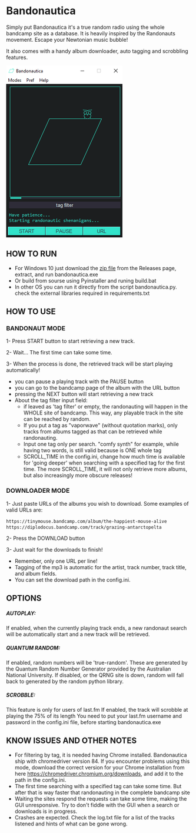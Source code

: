 # Bandonautica
Simply put Bandonautica it's a true random radio using the whole bandcamp site as a database.
It is heavily inspired by the Randonauts movement.
Escape your Newtonian music bubble!

It also comes with a handy album downloader, auto tagging and scrobbling features.

![](https://raw.githubusercontent.com/bembidiona/bandonautica/master/src/screenshot.png)

## HOW TO RUN
* For Windows 10 just download the [zip file](https://github.com/bembidiona/bandonautica/releases/download/v1.1/bandonautica.zip "Download Bandonautica for Windows") from the Releases page, extract, and run bandonautica.exe
* Or build from sourse using Pyinstaller and runing build.bat
* In other OS you can run it directly from the script bandonautica.py. check the external libraries required in requirements.txt

## HOW TO USE

### BANDONAUT MODE 
1- Press START button to start retrieving a new track.

2- Wait... The first time can take some time.

3- When the process is done, the retrieved track will be start playing automatically!

* you can pause a playing track with the PAUSE button
* you can go to the bandcamp page of the album with the URL button
* pressing the NEXT button will start retrieving a new track
* About the tag filter input field:
	- if leaved as 'tag filter' or empty, the randonauting will happen in the WHOLE site of bandcamp. This way, any playable track in the site can be reached by random.
	- If you put a tag as "vaporwave" (without quotation marks), only tracks from albums tagged as that can be retrieved while randonauting.
	- Input one tag only per search. "comfy synth" for example, while having two words, is still valid because is ONE whole tag
	- SCROLL_TIME in the config.ini, change how much time is available for 'going deeper' when searching with a specified tag for the first time. The more SCROLL_TIME, it will not only retrieve more albums, but also increasingly more obscure releases!



### DOWNLOADER MODE 
1- Just paste URLs of the albums you wish to download. Some examples of valid URLs are:
```
https://tinymouse.bandcamp.com/album/the-happiest-mouse-alive
https://diplodocus.bandcamp.com/track/grazing-antarctopelta
```

2- Press the DOWNLOAD button

3- Just wait for the downloads to finish!

* Remember, only one URL per line!
* Tagging of the mp3 is automatic for the artist, track number, track title, and album fields.
* You can set the download path in the config.ini.

## OPTIONS
##### AUTOPLAY:
If enabled, when the currently playing track ends, a new randonaut search will be automatically start and a new track will be retrieved.
##### QUANTUM RANDOM:
If enabled, random numbers will be 'true-random'. These are generated by the Quantum Random Number Generator provided by the Australian National University.
If disabled, or the QRNG site is down, random will fall back to generated by the random python library.
##### SCROBBLE:
This feature is only for users of last.fm
If enabled, the track will scrobble at playing the 75% of its length 
You need to put your last.fm username and password in the config.ini file, before starting bandonautica.exe

## KNOW ISSUES AND OTHER NOTES
* For filtering by tag, it is needed having Chrome installed.
Bandonautica ship with chromedriver version 84. If you encounter problems using this mode, download the correct version for your Chrome installation from here https://chromedriver.chromium.org/downloads, and add it to the path in the config.ini.
* The first time searching with a specified tag can take some time. But after that is way faster that randonauting in the complete bandcamp site
* Waiting the sites respond the requests can take some time, making the GUI unresponsive. Try to don't fiddle with the GUI when a search or downloads is in progress.
* Crashes are expected. Check the log.txt file for a list of the tracks listened and hints of what can be gone wrong.
